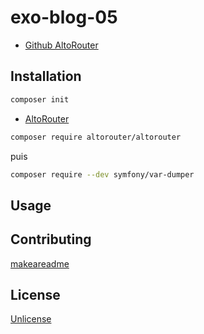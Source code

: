 # exo-blog-05

- [Github AltoRouter](https://github.com/dannyvankooten/AltoRouter)

## Installation

```bash
composer init
```

- [AltoRouter](https://altorouter.com/)

```bash
composer require altorouter/altorouter
```

puis

```bash
composer require --dev symfony/var-dumper
```

## Usage

## Contributing
[makeareadme](https://www.makeareadme.com/)

## License
[Unlicense](https://choosealicense.com/licenses/unlicense/)
